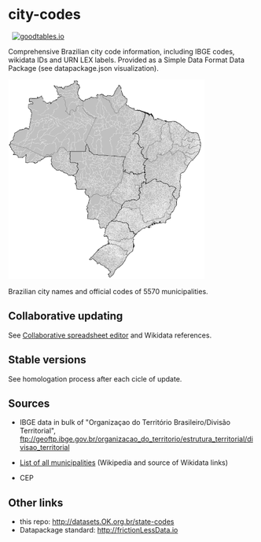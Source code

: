 # city-codes

&nbsp; [![goodtables.io](https://goodtables.io/badge/github/datasets-br/city-codes.svg)](https://goodtables.io/github/datasets-br/city-codes) <!-- &nbsp; [![](https://upload.wikimedia.org/wikipedia/commons/e/eb/PICOL_icon_View.svg) datapackage preview](http://data.okfn.org/tools/view?url=https%3A%2F%2Fraw.githubusercontent.com%2Fdatasets-br%2Fcity-codes%2Fmaster%2Fdatapackage.json)-->

Comprehensive Brazilian city code information, including IBGE codes, wikidata IDs and URN LEX labels. 
Provided as a Simple Data Format Data Package (see datapackage.json visualization).

![](assets/Brazil_Municipalities-400px.png)

Brazilian city names and official codes of 5570 municipalities.

## Collaborative updating

See [Collaborative spreadsheet editor](https://docs.google.com/spreadsheets/d/1A4WzBTH26YMtp62CCaOjS30WwlubauSmOnpecZQ-fpI/) and Wikidata references.

## Stable versions

See homologation process after each cicle of update.

## Sources

* IBGE data in bulk of "Organizaçao do Território Brasileiro/Divisão Territorial", ftp://geoftp.ibge.gov.br/organizacao_do_territorio/estrutura_territorial/divisao_territorial

* [List of all municipalities](https://pt.wikipedia.org/wiki/Lista_de_munic%C3%ADpios_do_Brasil) (Wikipedia and source of Wikidata links)

* CEP

## Other links

* this repo: http://datasets.OK.org.br/state-codes
* Datapackage standard: http://frictionLessData.io
